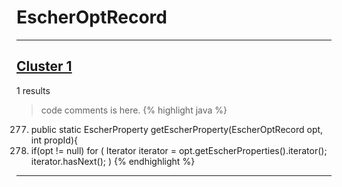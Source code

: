 # EscherOptRecord

***

## [Cluster 1](./1)
1 results
> code comments is here.
{% highlight java %}
277. public static EscherProperty getEscherProperty(EscherOptRecord opt, int propId){
278.    if(opt != null) for ( Iterator iterator = opt.getEscherProperties().iterator(); iterator.hasNext(); )
{% endhighlight %}

***

